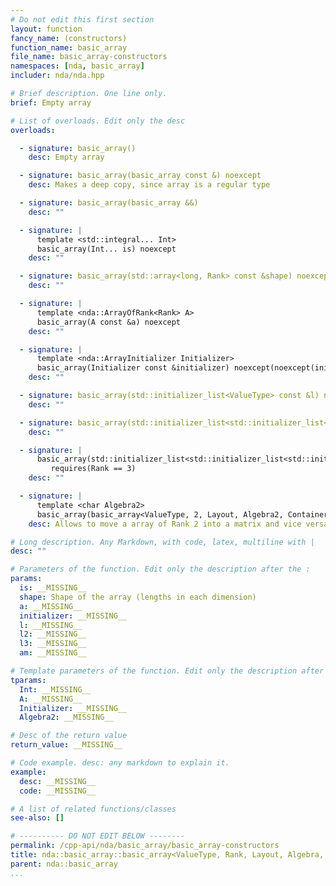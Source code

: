 ```yaml
---
# Do not edit this first section
layout: function
fancy_name: (constructors)
function_name: basic_array
file_name: basic_array-constructors
namespaces: [nda, basic_array]
includer: nda/nda.hpp

# Brief description. One line only.
brief: Empty array

# List of overloads. Edit only the desc
overloads:

  - signature: basic_array()
    desc: Empty array

  - signature: basic_array(basic_array const &) noexcept
    desc: Makes a deep copy, since array is a regular type

  - signature: basic_array(basic_array &&)
    desc: ""

  - signature: |
      template <std::integral... Int> 
      basic_array(Int... is) noexcept
    desc: ""

  - signature: basic_array(std::array<long, Rank> const &shape) noexcept requires(std::is_default_constructible_v<ValueType>)
    desc: ""

  - signature: |
      template <nda::ArrayOfRank<Rank> A> 
      basic_array(A const &a) noexcept
    desc: ""

  - signature: |
      template <nda::ArrayInitializer Initializer> 
      basic_array(Initializer const &initializer) noexcept(noexcept(initializer.invoke(*this)))
    desc: ""

  - signature: basic_array(std::initializer_list<ValueType> const &l) noexcept requires(Rank == 1)
    desc: ""

  - signature: basic_array(std::initializer_list<std::initializer_list<ValueType>> const &l2) noexcept requires(Rank == 2)
    desc: ""

  - signature: |
      basic_array(std::initializer_list<std::initializer_list<std::initializer_list<ValueType>>> const &l3) noexcept
         requires(Rank == 3)
    desc: ""

  - signature: |
      template <char Algebra2> 
      basic_array(basic_array<ValueType, 2, Layout, Algebra2, ContainerPolicy> &&am) noexcept requires(Rank == 2)
    desc: Allows to move a array of Rank 2 into a matrix and vice versa

# Long description. Any Markdown, with code, latex, multiline with |
desc: ""

# Parameters of the function. Edit only the description after the :
params:
  is: __MISSING__
  shape: Shape of the array (lengths in each dimension)
  a: __MISSING__
  initializer: __MISSING__
  l: __MISSING__
  l2: __MISSING__
  l3: __MISSING__
  am: __MISSING__

# Template parameters of the function. Edit only the description after the :
tparams:
  Int: __MISSING__
  A: __MISSING__
  Initializer: __MISSING__
  Algebra2: __MISSING__

# Desc of the return value
return_value: __MISSING__

# Code example. desc: any markdown to explain it.
example:
  desc: __MISSING__
  code: __MISSING__

# A list of related functions/classes
see-also: []

# ---------- DO NOT EDIT BELOW --------
permalink: /cpp-api/nda/basic_array/basic_array-constructors
title: nda::basic_array::basic_array<ValueType, Rank, Layout, Algebra, ContainerPolicy>
parent: nda::basic_array
...
```


